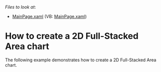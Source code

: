 <!-- default file list -->
*Files to look at*:

* [MainPage.xaml](./CS/FullStackedAreaChart/MainPage.xaml) (VB: [MainPage.xaml](./VB/FullStackedAreaChart/MainPage.xaml))
<!-- default file list end -->
# How to create a 2D Full-Stacked Area chart


<p>The following example demonstrates how to create a 2D Full-Stacked Area chart.</p><br />


<br/>


